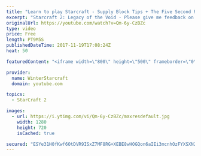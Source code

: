 ```yaml
---
title: "Learn to play Starcraft - Supply Block Tips + The Five Second Rule (Basic Guide & Tutorial)"
excerpt: "Starcraft 2: Legacy of the Void - Please give me feedback on this general video style/commentary, hopefully it helps you guys out!  Can very easily make more on different concepts if it is the right direction!  Sc2ReplayStats - http://www.sc2replaystats.com"
originalUrl: https://youtube.com/watch?v=Qm-6y-CzBZc
type: video
price: Free
length: PT9M5S
publishedDateTime: 2017-11-19T17:08:24Z
heat: 50

featuredContent: "<iframe width=\"800\" height=\"500\" frameborder=\"0\" src=\"https://www.youtube.com/embed/Qm-6y-CzBZc\" allow=\"accelerometer; autoplay; encrypted-media; gyroscope; picture-in-picture\" allowfullscreen></iframe>"

provider:
  name: WinterStarcraft
  domain: youtube.com

topics:
  - StarCraft 2

images:
  - url: https://i.ytimg.com/vi/Qm-6y-CzBZc/maxresdefault.jpg
    width: 1280
    height: 720
    isCached: true

secured: "ESYe31H0fKwf6OtDVR9ISxZ7MF8RG+XEBE8wHOGQon6aIEi3mcnhOzFYXSXN29maOuYEn5RpPWrtejAak4+ur1Cg9VKoDx8eT5MXYXPGoal+bFo93u5rA0wehstw0kmgpKTFQYq1DU8NoUcoPmqut2GUVcWRHLBMVbUUviuRmgv05keXZ5AHaSN3WjJRcLLshjW1cHuuQzQ2LZKmxXKD6oD+P2SF+HVuivlKkIhaKr0BXQPWCXQouBtK/b+qNaNVw9WD/1ALHX8En+inbUorEiqg903x1yUXEe6PWwnYSZvKWhlJwrmWRTFj8NXZsFMMPlMk2fw284bd87ub6lX/J6LMRZppxTUjLvd2G2uJuK1gdIVdkCTh9p2LbDwmfSi/EN4KU89Pz53nxQ1+lrQogcFpgbT7yNsHffmOH0+/od0=;ADSm7urkVWZ2F22lJezfFQ=="
---
```


